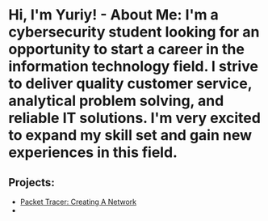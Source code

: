 <h1>Hi, I'm Yuriy! 
- About Me: I'm a cybersecurity student looking for an opportunity to start a career in the information technology field. I strive to deliver quality customer
service, analytical problem solving, and reliable IT solutions. I'm very excited to expand my skill set and gain new experiences in this field.
<h2>Projects:</h2>

- [Packet Tracer: Creating A Network](link)
- 

